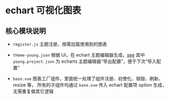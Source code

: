 # echart 可视化图表

## 核心模块说明

- `register.js`
  主题注册，按需加载使用到的图表

- `theme-young.json`
  根据 UI，在 echart 主题编辑器生成，[see](https://echarts.apache.org/zh/theme-builder.html)
  其中`young.project.json` 为 echarts 主题编辑器“导出配置”，便于下次“导入配置”

- `base.vue`
  图表工厂组件，里面统一处理了组件注册、初使化、销毁、刷新、resize 等，
  所有的子组件均通过 `base.vue` 传入 echart 配置项 option 生成，无需重复做其它逻辑
